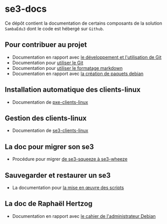 # se3-docs

Ce dépôt contient la documentation de certains composants de
la solution `SambaÉdu3` dont le code est hébergé sur `Github`.

## Pour contribuer au projet
* Documentation en rapport avec [le développement et l'utilisation de Git](dev-clients-linux/README.md)
* Documentation pour [utiliser le Git](dev-clients-linux/memo-git.md)
* Documentation pour [utiliser le formatage markdown](dev-clients-linux/memo-markdown.md)
* Documentation en rapport avec [la création de paquets debian](https://www.debian.org/doc/manuals/maint-guide/index.fr.html)

## Installation automatique des clients-linux
* Documentation de [pxe-clients-linux](pxe-clients-linux/README.md)

## Gestion des clients-linux
* Documentation de [se3-clients-linux](se3-clients-linux/README.md)

## La doc pour migrer son se3
* Procédure pour migrer [de se3-squeeze à se3-wheeze](se3-migration/SqueezeToWheezy.md)

## Sauvegarder et restaurer un se3
* La documentation pour [la mise en œuvre des scripts](http://www.samba-edu.ac-versailles.fr/Sauvegarde-et-restauration-SE3)

## La doc de Raphaël Hertzog
* Documentation en rapport avec [le cahier de l'administrateur Debian](https://debian-handbook.info/browse/fr-FR/stable/)

